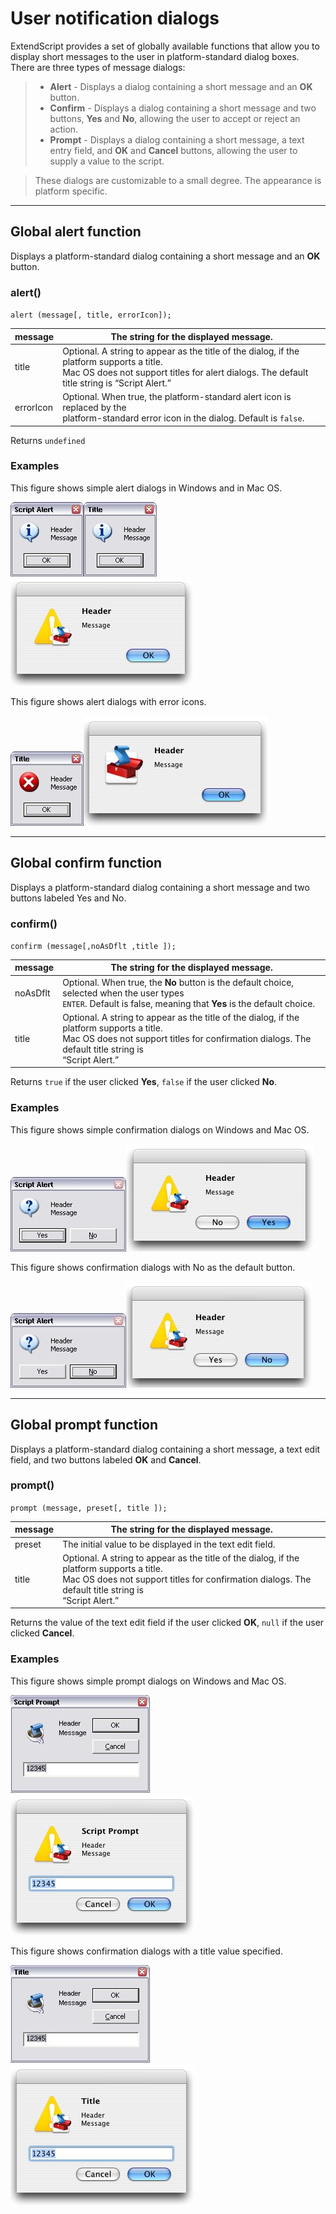 # User notification dialogs

ExtendScript provides a set of globally available functions that allow you to display short messages to the
user in platform-standard dialog boxes. There are three types of message dialogs:

> - **Alert** - Displays a dialog containing a short message and an **OK** button.
> - **Confirm** - Displays a dialog containing a short message and two buttons, **Yes** and **No**, allowing the
>   user to accept or reject an action.
> - **Prompt** - Displays a dialog containing a short message, a text entry field, and **OK** and **Cancel**
>   buttons, allowing the user to supply a value to the script.

> These dialogs are customizable to a small degree. The appearance is platform specific.

---

## Global alert function

Displays a platform-standard dialog containing a short message and an **OK** button.

### alert()

`alert (message[, title, errorIcon]);`

| message   | The string for the displayed message.                                                                                                                                                        |
|-----------|----------------------------------------------------------------------------------------------------------------------------------------------------------------------------------------------|
| title     | Optional. A string to appear as the title of the dialog, if the platform supports a title.<br/>Mac OS does not support titles for alert dialogs. The default title string is “Script Alert.” |
| errorIcon | Optional. When true, the platform-standard alert icon is replaced by the<br/>platform-standard error icon in the dialog. Default is `false`.                                                 |

Returns `undefined`

### Examples

This figure shows simple alert dialogs in Windows and in Mac OS.

![Windows Alert](extendscript-tools-features/_static/08_extendscript-tools_user-notification-dialogs_alert_win1.jpg)![Windows Alert](extendscript-tools-features/_static/08_extendscript-tools_user-notification-dialogs_alert_win2.jpg)![MacOS Alert](extendscript-tools-features/_static/08_extendscript-tools_user-notification-dialogs_alert_macos.jpg)

This figure shows alert dialogs with error icons.

![Windows Alert w/ Icon](extendscript-tools-features/_static/08_extendscript-tools_user-notification-dialogs_alert_win-icon.jpg)![MacOS Alert w/ Icon](extendscript-tools-features/_static/08_extendscript-tools_user-notification-dialogs_alert_macos-icon.jpg)

---

## Global confirm function

Displays a platform-standard dialog containing a short message and two buttons labeled Yes and No.

### confirm()

`confirm (message[,noAsDflt ,title ]);`

| message   | The string for the displayed message.                                                                                                                                                                   |
|-----------|---------------------------------------------------------------------------------------------------------------------------------------------------------------------------------------------------------|
| noAsDflt  | Optional. When true, the **No** button is the default choice, selected when the user types<br/>`ENTER`. Default is false, meaning that **Yes** is the default choice.                                   |
| title     | Optional. A string to appear as the title of the dialog, if the platform supports a title.<br/>Mac OS does not support titles for confirmation dialogs. The default title string is<br/>“Script Alert.” |

Returns `true` if the user clicked **Yes**, `false` if the user clicked **No**.

### Examples

This figure shows simple confirmation dialogs on Windows and Mac OS.

![Windows Confirmation](extendscript-tools-features/_static/08_extendscript-tools_user-notification-dialogs_confirmation_win.jpg)![MacOS Confirmation](extendscript-tools-features/_static/08_extendscript-tools_user-notification-dialogs_confirmation_macos.jpg)

This figure shows confirmation dialogs with No as the default button.

![Windows Confirmation w/ 'No' as default](extendscript-tools-features/_static/08_extendscript-tools_user-notification-dialogs_confirmation_win-no-default.jpg)![MacOS Confirmation w/ 'No' as default](extendscript-tools-features/_static/08_extendscript-tools_user-notification-dialogs_confirmation_macos-no-default.jpg)

---

## Global prompt function

Displays a platform-standard dialog containing a short message, a text edit field, and two buttons labeled
**OK** and **Cancel**.

### prompt()

`prompt (message, preset[, title ]);`

| message   | The string for the displayed message.                                                                                                                                                                   |
|-----------|---------------------------------------------------------------------------------------------------------------------------------------------------------------------------------------------------------|
| preset    | The initial value to be displayed in the text edit field.                                                                                                                                               |
| title     | Optional. A string to appear as the title of the dialog, if the platform supports a title.<br/>Mac OS does not support titles for confirmation dialogs. The default title string is<br/>“Script Alert.” |

Returns the value of the text edit field if the user clicked **OK**, `null` if the user clicked **Cancel**.

### Examples

This figure shows simple prompt dialogs on Windows and Mac OS.

![Windows prompt](extendscript-tools-features/_static/08_extendscript-tools_user-notification-dialogs_prompt_win.jpg)![MacOS prompt](extendscript-tools-features/_static/08_extendscript-tools_user-notification-dialogs_prompt_macos.jpg)

This figure shows confirmation dialogs with a title value specified.

![Windows prompt w/ title](extendscript-tools-features/_static/08_extendscript-tools_user-notification-dialogs_prompt_win-title.jpg)![MacOS prompt w/ title](extendscript-tools-features/_static/08_extendscript-tools_user-notification-dialogs_prompt_macos-title.jpg)
